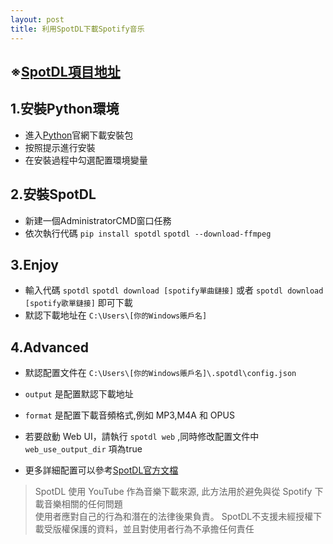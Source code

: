 ```yaml
---
layout: post
title: 利用SpotDL下載Spotify音乐
---
```


## ※[SpotDL項目地址](https://github.com/spotDL/spotify-downloader/tree/master)
  
## 1.安裝Python環境

- 進入[Python](https://www.python.org/downloads/)官網下載安裝包
- 按照提示進行安裝
- 在安裝過程中勾選配置環境變量

## 2.安裝SpotDL

- 新建一個AdministratorCMD窗口任務
- 依次執行代碼 `pip install spotdl` `spotdl --download-ffmpeg`

## 3.Enjoy

- 輸入代碼 `spotdl` `spotdl download [spotify單曲鏈接]` 或者 `spotdl download [spotify歌單鏈接]` 即可下載
- 默認下載地址在 ```C:\Users\[你的Windows賬戶名]```

## 4.Advanced

- 默認配置文件在 `C:\Users\[你的Windows賬戶名]\.spotdl\config.json`
  
- `output` 是配置默認下載地址
  
- `format` 是配置下載音頻格式,例如 MP3,M4A 和 OPUS
  
- 若要啟動 Web UI，請執行 `spotdl web` ,同時修改配置文件中 `web_use_output_dir` 項為true
  
- 更多詳細配置可以參考[SpotDL官方文檔](https://github.com/spotDL/spotify-downloader/blob/master/docs/usage.md)

>SpotDL 使用 YouTube 作為音樂下載來源, 此方法用於避免與從 Spotify 下載音樂相關的任何問題  
>使用者應對自己的行為和潛在的法律後果負責。 SpotDL不支援未經授權下載受版權保護的資料，並且對使用者行為不承擔任何責任
